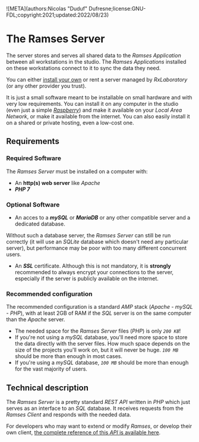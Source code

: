 ![META](authors:Nicolas "Duduf" Dufresne;license:GNU-FDL;copyright:2021;updated:2022/08/23)

# The Ramses Server

The server stores and serves all shared data to the *Ramses Application* between all workstations in the studio. The *Ramses Applications* installed on these workstations connect to it to sync the data they need.

You can either [install your own](install.md) or rent a server managed by *RxLaboratory* (or any other provider you trust).

It is just a small software meant to be installable on small hardware and with very low requirements. You can install it on any computer in the studio (even just a simple [*Raspberry*](https://www.raspberrypi.org/)) and make it available on your *Local Area Network*, or make it available from the internet. You can also easily install it on a shared or private hosting, even a low-cost one.

## Requirements

### Required Software

The *Ramses Server* must be installed on a computer with:

- An **http(s) web server** like *Apache*
- ***PHP 7***

### Optional Software

- An acces to a ***mySQL*** or ***MariaDB*** or any other compatible server and a dedicated database.

Without such a database server, the *Ramses Server* can still be run correctly (it will use an *SQLite* database which doesn't need any particular server), but performance may be poor with too many different concurrent users.

- An ***SSL*** certificate. Although this is not mandatory, it is **strongly** recommended to always encrypt your connections to the server, especially if the server is publicly available on the internet.

### Recommended configuration

The recommended configuration is a standard *AMP* stack (*Apache* - *mySQL* - *PHP*), with at least 2GB of RAM if the *SQL* server is on the same computer than the *Apache* server.

- The needed space for the *Ramses Server* files (*PHP*) is only *`200 KB`*!
- If you're not using a *mySQL* database, you'll need more space to store the data directly with the server files. How much space depends on the size of the projects you'll work on, but it will never be huge. *`100 MB`* should be more than enough in most cases.
- If you're using a *mySQL* database, *`100 MB`* should be more than enough for the vast majority of users.

## Technical description

The *Ramses Server* is a pretty standard *REST API* written in *PHP* which just serves as an interface to an *SQL* database. It receives requests from the *Ramses Client* and responds with the needed data.

For developers who may want to extend or modify *Ramses*, or develop their own client, [the complete reference of this *API* is available here](../../dev/server-reference/index.md).